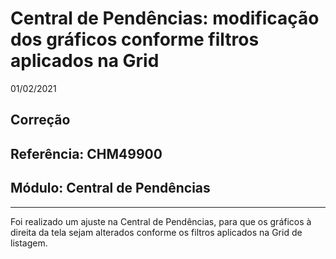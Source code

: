 # Central de Pendências: modificação dos gráficos conforme filtros aplicados na Grid
01/02/2021
## Correção
## Referência: CHM49900
## Módulo: Central de Pendências
***

Foi realizado um ajuste na Central de Pendências, para que os gráficos à direita da tela sejam alterados conforme os filtros aplicados na Grid de listagem.
